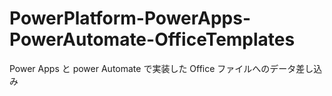 # PowerPlatform-PowerApps-PowerAutomate-OfficeTemplates
 Power Apps と power Automate で実装した Office ファイルへのデータ差し込み
